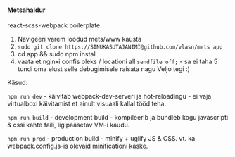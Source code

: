 #### Metsahaldur

react-scss-webpack boilerplate.

1) Navigeeri varem loodud mets/www kausta
2) `sudo git clone https://SINUKASUTAJANIMI@github.com/vlasn/mets app`
3) cd app && sudo npm install
4) vaata et nginxi confis oleks / locationi all `sendfile off;` - sa ei taha 5 tundi oma elust selle debugimisele raisata nagu Veljo tegi :)

Käsud:

`npm run dev` - käivitab webpack-dev-serveri ja hot-reloadingu - ei vaja virtualboxi käivitamist et ainult visuaali kallal tööd teha.

`npm run build` - development build - kompileerib ja bundleb kogu javascripti & cssi kahte faili, ligipääsetav VM-i kaudu.

`npm run prod` - production build - minify + uglify JS & CSS. vt. ka webpack.config.js-is olevaid minificationi käske.

